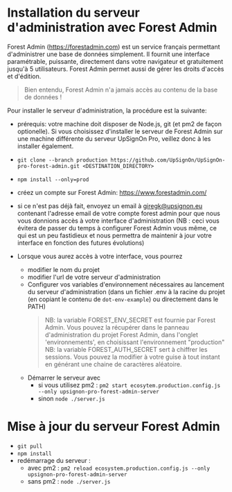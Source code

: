 # Installation du serveur d'administration avec Forest Admin

Forest Admin (https://forestadmin.com) est un service français permettant d'administrer une base de données simplement. Il fournit une interface paramétrable, puissante, directement dans votre navigateur et gratuitement jusqu'à 5 utilisateurs. Forest Admin permet aussi de gérer les droits d'accès et d'édition.

> Bien entendu, Forest Admin n'a jamais accès au contenu de la base de données !

Pour installer le serveur d'administration, la procédure est la suivante:

- prérequis: votre machine doit disposer de Node.js, git (et pm2 de façon optionelle). Si vous choisissez d'installer le serveur de Forest Admin sur une machine différente du serveur UpSignOn Pro, veillez donc à les installer également.
- `git clone --branch production https://github.com/UpSignOn/UpSignOn-pro-forest-admin.git <DESTINATION_DIRECTORY>`
- `npm install --only=prod`

- créez un compte sur Forest Admin: https://www.forestadmin.com/
- si ce n'est pas déjà fait, envoyez un email à giregk@upsignon.eu contenant l'adresse email de votre compte forest admin pour que nous vous donnions accès à votre interface d'administration (NB : ceci vous évitera de passer du temps à configurer Forest Admin vous même, ce qui est un peu fastidieux et nous permettra de maintenir à jour votre interface en fonction des futures évolutions)

- Lorsque vous aurez accès à votre interface, vous pourrez

  - modifier le nom du projet
  - modifier l'url de votre serveur d'administration
  - Configurer vos variables d'environnement nécessaires au lancement du serveur d'administration (dans un fichier .env à la racine du projet (en copiant le contenu de `dot-env-example`) ou directement dans le PATH)
    > NB: la variable FOREST_ENV_SECRET est fournie par Forest Admin. Vous pouvez la récupérer dans le panneau d'administration du projet Forest Admin, dans l'onglet 'environnements', en choisissant l'environnement "production"
    > NB: la variable FOREST_AUTH_SECRET sert à chiffrer les sessions. Vous pouvez la modifier à votre guise à tout instant en générant une chaine de caractères aléatoire.
  - Démarrer le serveur avec
    - si vous utilisez pm2 : `pm2 start ecosytem.production.config.js --only upsignon-pro-forest-admin-server`
    - sinon `node ./server.js`

# Mise à jour du serveur Forest Admin

- `git pull`
- `npm install`
- redémarrage du serveur :
  - avec pm2 : `pm2 reload ecosystem.production.config.js --only upsignon-pro-forest-admin-server`
  - sans pm2 : `node ./server.js`
